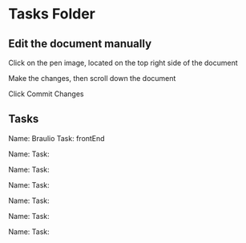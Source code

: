 # Tasks Folder

## Edit the document manually
<p>Click on the pen image, located on the top right side of the document</p>
<p>Make the changes, then scroll down the document</p>
<p>Click Commit Changes</p>

## Tasks

<p>Name: Braulio Task: frontEnd</p>
<p>Name:   Task:</p>
<p>Name:   Task:</p>
<p>Name:   Task:</p>
<p>Name:   Task:</p>
<p>Name:   Task:</p>
<p>Name:   Task:</p>
